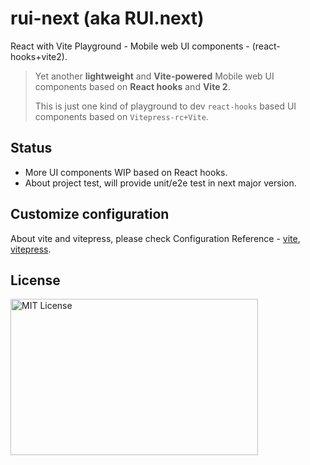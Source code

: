 # rui-next (aka RUI.next)

React with Vite Playground - Mobile web UI components - (react-hooks+vite2).

> Yet another **lightweight** and **Vite-powered** Mobile web UI components based on **React hooks** and **Vite 2**.
>
> This is just one kind of playground to dev `react-hooks` based UI components based on `Vitepress-rc+Vite`.

## Status

- More UI components WIP based on React hooks.
- About project test, will provide unit/e2e test in next major version.

## Customize configuration

About vite and vitepress, please check Configuration Reference - [vite](https://vitejs.dev/config/), [vitepress](https://vitepress.vuejs.org).

## License

<img src="https://nikoni.top/images/niko-mit-react.png" alt="MIT License" width="396" height="250"/>
